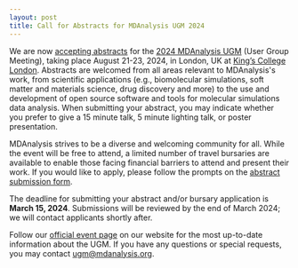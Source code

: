 ```yaml
---
layout: post
title: Call for Abstracts for MDAnalysis UGM 2024
---
```


We are now [accepting abstracts][abstracts] for the [2024 MDAnalysis UGM][ugmPage] (User Group Meeting), taking place August 21-23, 2024, in London, UK at [King’s College London](https://www.kcl.ac.uk/visit/bush-house). Abstracts are welcomed from all areas relevant to MDAnalysis's work, from scientific applications (e.g., biomolecular simulations, soft matter and materials science, drug discovery and more) to the use and development of open source software and tools for molecular simulations data analysis. When submitting your abstract, you may indicate whether you prefer to give a 15 minute talk, 5 minute lighting talk, or poster presentation.

MDAnalysis strives to be a diverse and welcoming community for all. While the event will be free to attend, a limited number of travel bursaries are available to enable those facing financial barriers to attend and present their work. If you would like to apply, please follow the prompts on the [abstract submission form][abstracts].

The deadline for submitting your abstract and/or bursary application is **March 15, 2024**. Submissions will be reviewed by the end of March 2024; we will contact applicants shortly after.

Follow our [official event page][ugmPage] on our website for the most up-to-date information about the UGM. If you have any questions or special requests, you may contact [ugm@mdanalysis.org][email].

[abstracts]: https://forms.gle/usXuZVeM1iZiTDZY8
[ugmPage]: https://www.mdanalysis.org/pages/ugm2024/
[email]: mailto:ugm@mdanalysis.org
